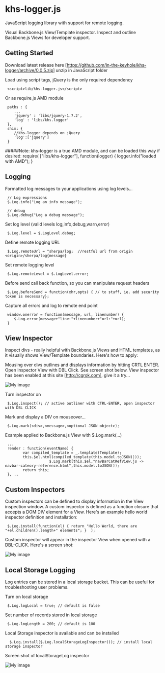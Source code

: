 khs-logger.js
=============

JavaScript logging library with support for remote logging. 

Visual Backbone.js View/Template inspector. Inspect and outline Backbone.js Views for developer support.


Getting Started
---------------

Download latest release here [https://github.com/in-the-keyhole/khs-logger/archive/0.0.5.zip] unzip in JavaScript folder

Load using script tags, jQuery is the only required dependency

     <script>lib/khs-logger.js</script>
     
Or as require.js AMD module


	 paths : {
		...
		'jquery' : 'libs/jquery-1.7.2',
		'log' : 'libs/khs.logger'
	 },
	 shim: {
		//khs-logger depends on jQuery
		'log':['jquery']
	 }

#####Note: khs-logger is a true AMD module, and can be loaded this way if desired:
	 require( ["libs/khs-logger"], function(logger) {
		logger.info("loaded with AMD");
	 }

Logging
-------
Formatted log messages to your applications using log levels... 

     // Log expressions 
     $.Log.info("Log an info message");
         
     // debug 
     $.Log.debug("Log a debug message");
          
Set log level (valid levels log,info,debug,warn,error)
 
     $.Log.level = $.LogLevel.debug;    
 
Define remote logging URL
 
     $.Log.remoteUrl = "sherpa/log;  //restful url from origin <origin>/sherpa/log{message}
      
Set remote logging level

     $.Log.remoteLevel = $.LogLevel.error;
     
Before send call back function, so you can manipulate request headers

     $.Log.beforeSend = function(xhr,opts) { // to stuff, ie. add security token is necessary};     
     
Capture all errors and log to remote end point                   
  
     window.onerror = function(message, url, linenumber) {
		$.Log.error(message+"line:"+linenumber+"url:"+url);
	 }


View Inspector
--------------
Inspect divs - really helpful with Backbone.js Views and HTML templates, as it visually shows View/Template boundaries. Here's how to apply:

Mousing over divs outlines and displays information by hitting CRTL ENTER. Open Inspector View with DBL Click. See screen shot below.
View inspector has been enabled at this site [http://cgrok.com], give it a try...

![My image](https://raw.github.com/in-the-keyhole/khs-logger/master/screen.png)


Turn inspector on

     $.Log.inspect(); // active outliner with CTRL-ENTER, open inspector with DBL CLICK

Mark and display a DIV on mouseover... 

     $.Log.mark(<div>,<message>,<optional JSON object>);
     
Example applied to Backbone.js View with $.Log.mark(...) 
     
     ...
     render : function(eventName) {
			var compiled_template = _.template(Template);
			this.$el.html(compiled_template(this.model.toJSON()));
                        $.Log.mark(this.$el,"navBarCatRefView.js -> navbar-cateory-reference.html",this.model.toJSON());	
			return this;
	 }, ..

Custom Inspectors
-----------------
Custom inspectors can be defined to display information in the View inspection window. A custom inspector is defined as a function closure
that accepts a DOM DIV element for a View. Here's an example hello world inspector definition and installation:

     $.Log.install(function(el) { return "Hello World, there are "+el.children().length+" elements"; }  );

Custom inspector will appear in the inspector View when opened with a DBL-CLICK. Here's a screen shot:

![My image](https://raw.github.com/in-the-keyhole/khs-logger/master/inspector.png)


Local Storage Logging
---------------------
Log entries can be stored in a local storage bucket. This can be useful for troubleshooting user problems. 

Turn on local storage

     $.Log.logLocal = true; // default is false 
     
Set number of records stored in local storage

     $.Log.logLength = 200; // default is 100

     
Local Storage inspector is available and can be installed

      $.Log.install($.Log.localStorageLogInspector()); // install local storage inspector

Screen shot of localStorageLog inspector

![My image](https://raw.github.com/in-the-keyhole/khs-logger/master/local-inspector.png)




